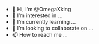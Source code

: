 - 👋 Hi, I’m @OmegaXking
- 👀 I’m interested in ...
- 🌱 I’m currently learning ...
- 💞️ I’m looking to collaborate on ...
- 📫 How to reach me ...

<!---
OmegaXking/OmegaXking is a ✨ special ✨ repository because its `README.md` (this file) appears on your GitHub profile.
You can click the Preview link to take a look at your changes.
--->
